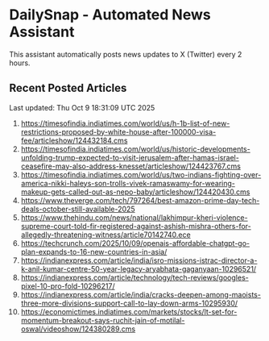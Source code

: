 # DailySnap - Automated News Assistant

This assistant automatically posts news updates to X (Twitter) every 2 hours.

## Recent Posted Articles

Last updated: Thu Oct  9 18:31:09 UTC 2025

1. https://timesofindia.indiatimes.com/world/us/h-1b-list-of-new-restrictions-proposed-by-white-house-after-100000-visa-fee/articleshow/124432184.cms
2. https://timesofindia.indiatimes.com/world/us/historic-developments-unfolding-trump-expected-to-visit-jerusalem-after-hamas-israel-ceasefire-may-also-address-knesset/articleshow/124423767.cms
3. https://timesofindia.indiatimes.com/world/us/two-indians-fighting-over-america-nikki-haleys-son-trolls-vivek-ramaswamy-for-wearing-makeup-gets-called-out-as-nepo-baby/articleshow/124420430.cms
4. https://www.theverge.com/tech/797264/best-amazon-prime-day-tech-deals-october-still-available-2025
5. https://www.thehindu.com/news/national/lakhimpur-kheri-violence-supreme-court-told-fir-registered-against-ashish-mishra-others-for-allegedly-threatening-witness/article70142740.ece
6. https://techcrunch.com/2025/10/09/openais-affordable-chatgpt-go-plan-expands-to-16-new-countries-in-asia/
7. https://indianexpress.com/article/india/isro-missions-istrac-director-a-k-anil-kumar-centre-50-year-legacy-aryabhata-gaganyaan-10296521/
8. https://indianexpress.com/article/technology/tech-reviews/googles-pixel-10-pro-fold-10296217/
9. https://indianexpress.com/article/india/cracks-deepen-among-maoists-three-more-divisions-support-call-to-lay-down-arms-10295930/
10. https://economictimes.indiatimes.com/markets/stocks/lt-set-for-momentum-breakout-says-ruchit-jain-of-motilal-oswal/videoshow/124380289.cms
